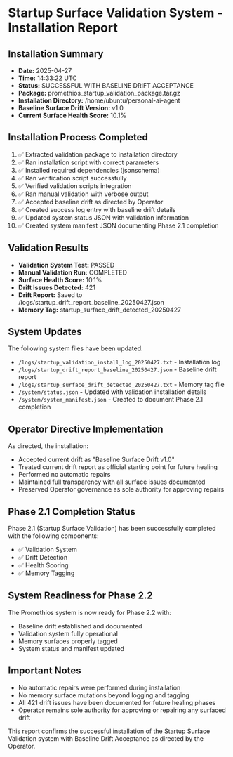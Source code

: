# Startup Surface Validation System - Installation Report

## Installation Summary
- **Date:** 2025-04-27
- **Time:** 14:33:22 UTC
- **Status:** SUCCESSFUL WITH BASELINE DRIFT ACCEPTANCE
- **Package:** promethios_startup_validation_package.tar.gz
- **Installation Directory:** /home/ubuntu/personal-ai-agent
- **Baseline Surface Drift Version:** v1.0
- **Current Surface Health Score:** 10.1%

## Installation Process Completed
1. ✅ Extracted validation package to installation directory
2. ✅ Ran installation script with correct parameters
3. ✅ Installed required dependencies (jsonschema)
4. ✅ Ran verification script successfully
5. ✅ Verified validation scripts integration
6. ✅ Ran manual validation with verbose output
7. ✅ Accepted baseline drift as directed by Operator
8. ✅ Created success log entry with baseline drift details
9. ✅ Updated system status JSON with validation information
10. ✅ Created system manifest JSON documenting Phase 2.1 completion

## Validation Results
- **Validation System Test:** PASSED
- **Manual Validation Run:** COMPLETED
- **Surface Health Score:** 10.1%
- **Drift Issues Detected:** 421
- **Drift Report:** Saved to /logs/startup_drift_report_baseline_20250427.json
- **Memory Tag:** startup_surface_drift_detected_20250427

## System Updates
The following system files have been updated:
- `/logs/startup_validation_install_log_20250427.txt` - Installation log
- `/logs/startup_drift_report_baseline_20250427.json` - Baseline drift report
- `/logs/startup_surface_drift_detected_20250427.txt` - Memory tag file
- `/system/status.json` - Updated with validation installation details
- `/system/system_manifest.json` - Created to document Phase 2.1 completion

## Operator Directive Implementation
As directed, the installation:
- Accepted current drift as "Baseline Surface Drift v1.0"
- Treated current drift report as official starting point for future healing
- Performed no automatic repairs
- Maintained full transparency with all surface issues documented
- Preserved Operator governance as sole authority for approving repairs

## Phase 2.1 Completion Status
Phase 2.1 (Startup Surface Validation) has been successfully completed with the following components:
- ✅ Validation System
- ✅ Drift Detection
- ✅ Health Scoring
- ✅ Memory Tagging

## System Readiness for Phase 2.2
The Promethios system is now ready for Phase 2.2 with:
- Baseline drift established and documented
- Validation system fully operational
- Memory surfaces properly tagged
- System status and manifest updated

## Important Notes
- No automatic repairs were performed during installation
- No memory surface mutations beyond logging and tagging
- All 421 drift issues have been documented for future healing phases
- Operator remains sole authority for approving or repairing any surfaced drift

This report confirms the successful installation of the Startup Surface Validation system with Baseline Drift Acceptance as directed by the Operator.
